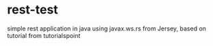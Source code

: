 # rest-test
simple rest application in java using javax.ws.rs from Jersey, based on tutorial from tutorialspoint
